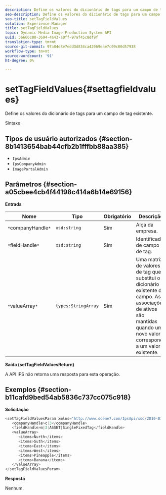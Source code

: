 ```yaml
---
description: Define os valores do dicionário de tags para um campo de tag existente.
seo-description: Define os valores do dicionário de tags para um campo de tag existente.
seo-title: setTagFieldValues
solution: Experience Manager
title: setTagFieldValues
topic: Dynamic Media Image Production System API
uuid: 56666c00-3694-4a43-a0ff-97af45c8df9f
translation-type: tm+mt
source-git-commit: 97a84e8e7edd3d834ca42069eae7c09c00d57938
workflow-type: tm+mt
source-wordcount: '91'
ht-degree: 0%

---
```



# setTagFieldValues{#settagfieldvalues}

Define os valores do dicionário de tags para um campo de tag existente.

Sintaxe

## Tipos de usuário autorizados {#section-8b1413654bab44cfb2b1fffbb88aa385}

* `IpsAdmin`
* `IpsCompanyAdmin`
* `ImagePortalAdmin`

## Parâmetros {#section-a05cbee4cb4f44198c414a6b14e69156}

**Entrada**

| Nome | Tipo | Obrigatório | Descrição |
|---|---|---|---|
| `*`companyHandle`*` | `xsd:string` | Sim | Alça da empresa. |
| `*`fieldHandle`*` | `xsd:string` | Sim | Identificador de campo de tag. |
| `*`valueArray`*` | `types:StringArray` | Sim | Uma matriz de valores de tag que substitui o dicionário existente do campo. As associações de ativos são mantidas quando um novo valor corresponde a um valor existente. |

**Saída (setTagFieldValuesReturn)**

A API IPS não retorna uma resposta para esta operação.

## Exemplos {#section-b11cafd9bed54ab5836c737cc075c918}

**Solicitação**

```java
<setTagFieldValuesParam xmlns="http://www.scene7.com/IpsApi/xsd/2010-01-31">
   <companyHandle>c|3</companyHandle>
   <fieldHandle>m|3|ASSET|SingleFixedTag</fieldHandle>
   <valueArray>
      <items>Nurth</items>
      <items>Suth</items>
      <items>East</items>
      <items>West</items>
      <items>Pineapple</items>
      <items>Banana</items>
   </valueArray>
</setTagFieldValuesParam>
```

**Resposta**

Nenhum.
